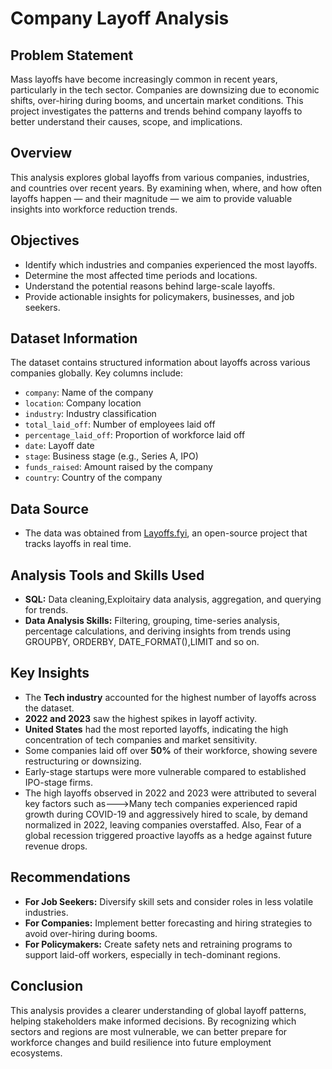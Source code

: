 # Company Layoff Analysis

## Problem Statement

Mass layoffs have become increasingly common in recent years, particularly in the tech sector. Companies are downsizing due to economic shifts, over-hiring during booms, and uncertain market conditions. This project investigates the patterns and trends behind company layoffs to better understand their causes, scope, and implications.

## Overview

This analysis explores global layoffs from various companies, industries, and countries over recent years. By examining when, where, and how often layoffs happen — and their magnitude — we aim to provide valuable insights into workforce reduction trends.

## Objectives

- Identify which industries and companies experienced the most layoffs.
- Determine the most affected time periods and locations.
- Understand the potential reasons behind large-scale layoffs.
- Provide actionable insights for policymakers, businesses, and job seekers.

## Dataset Information

The dataset contains structured information about layoffs across various companies globally. Key columns include:

- `company`: Name of the company
- `location`: Company location
- `industry`: Industry classification
- `total_laid_off`: Number of employees laid off
- `percentage_laid_off`: Proportion of workforce laid off
- `date`: Layoff date
- `stage`: Business stage (e.g., Series A, IPO)
- `funds_raised`: Amount raised by the company
- `country`: Country of the company

## Data Source

- The data was obtained from [Layoffs.fyi](https://layoffs.fyi), an open-source project that tracks layoffs in real time.

## Analysis Tools and Skills Used

- **SQL:** Data cleaning,Exploitairy data analysis, aggregation, and querying for trends.
- **Data Analysis Skills:** Filtering, grouping, time-series analysis, percentage calculations, and deriving insights from trends using GROUPBY, ORDERBY, DATE_FORMAT(),LIMIT and so on.

## Key Insights

- The **Tech industry** accounted for the highest number of layoffs across the dataset.
- **2022 and 2023** saw the highest spikes in layoff activity.
- **United States** had the most reported layoffs, indicating the high concentration of tech companies and market sensitivity.
- Some companies laid off over **50%** of their workforce, showing severe restructuring or downsizing.
- Early-stage startups were more vulnerable compared to established IPO-stage firms.
- The high layoffs observed in 2022 and 2023 were attributed to several key factors such as--->Many tech companies experienced rapid growth during COVID-19 and aggressively hired to scale, by demand normalized in 2022, leaving companies overstaffed. Also, Fear of a global recession triggered proactive layoffs as a hedge against future revenue drops.



## Recommendations

- **For Job Seekers:** Diversify skill sets and consider roles in less volatile industries.
- **For Companies:** Implement better forecasting and hiring strategies to avoid over-hiring during booms.
- **For Policymakers:** Create safety nets and retraining programs to support laid-off workers, especially in tech-dominant regions.

## Conclusion

This analysis provides a clearer understanding of global layoff patterns, helping stakeholders make informed decisions. By recognizing which sectors and regions are most vulnerable, we can better prepare for workforce changes and build resilience into future employment ecosystems.
